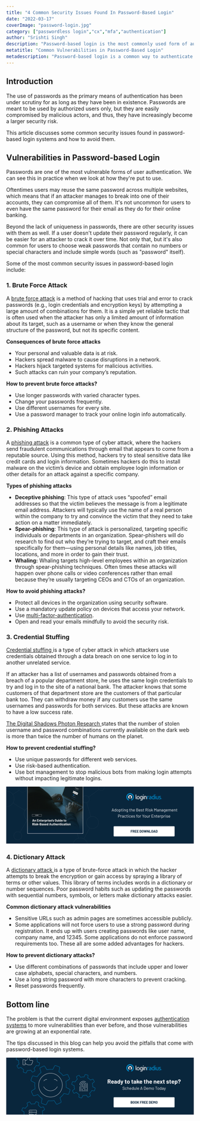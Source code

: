 ```yaml
---
title: "4 Common Security Issues Found In Password-Based Login"
date: "2022-03-17"
coverImage: "password-login.jpg"
category: ["passwordless login","cx","mfa","authentication"]
author: "Srishti Singh"
description: "Password-based login is the most commonly used form of authentication, but it's not always the most secure. This blog covers some of the common security issues found in password-based login systems and how to avoid them."
metatitle: "Common Vulnerabilities in Password-Based Login"
metadescription: "Password-based login is a common way to authenticate to a system, but it doesn't always offer strong security. Learn some tips to avoid the vulnerabilities."
---
```



## Introduction  

The use of passwords as the primary means of authentication has been under scrutiny for as long as they have been in existence. Passwords are meant to be used by authorized users only, but they are easily compromised by malicious actors, and thus, they have increasingly become a larger security risk.

This article discusses some common security issues found in password-based login systems and how to avoid them.


## Vulnerabilities in Password-based Login

Passwords are one of the most vulnerable forms of user authentication. We can see this in practice when we look at how they're put to use. 

Oftentimes users may reuse the same password across multiple websites, which means that if an attacker manages to break into one of their accounts, they can compromise all of them. It's not uncommon for users to even have the same password for their email as they do for their online banking.

Beyond the lack of uniqueness in passwords, there are other security issues with them as well. If a user doesn't update their password regularly, it can be easier for an attacker to crack it over time. Not only that, but it's also common for users to choose weak passwords that contain no numbers or special characters and include simple words (such as "password" itself).

Some of the most common security issues in password-based login include:


### 1. Brute Force Attack

A [brute force attack](https://www.loginradius.com/blog/identity/brute-force-lockout/) is a method of hacking that uses trial and error to crack passwords (e.g., login credentials and encryption keys) by attempting a large amount of combinations for them. It is a simple yet reliable tactic that is often used when the attacker has only a limited amount of information about its target, such as a username or when they know the general structure of the password, but not its specific content.

**Consequences of brute force attacks**



* Your personal and valuable data is at risk.
* Hackers spread malware to cause disruptions in a network.
* Hackers hijack targeted systems for malicious activities. 
* Such attacks can ruin your company’s reputation. 

**How  to prevent brute force attacks?**



* Use longer passwords with varied character types.
* Change your passwords frequently.
* Use different usernames for every site.
* Use a password manager to track your online login info automatically.


### 2. Phishing Attacks 

A [phishing attack](https://www.loginradius.com/blog/identity/phishing-for-identity/) is a common type of cyber attack, where the hackers send fraudulent communications through email that appears to come from a reputable source. Using this method, hackers try to steal sensitive data like credit cards and login information. Sometimes hackers do this to install malware on the victim’s device and obtain employee login information or other details for an attack against a specific company. 

**Types of phishing attacks**



* **Deceptive phishing**: This type of attack uses “spoofed” email addresses so that the victim believes the message is from a legitimate email address. Attackers will typically use the name of a real person within the company to try and convince the victim that they need to take action on a matter immediately.
* **Spear-phishing**: This type of attack is personalized, targeting specific individuals or departments in an organization. Spear-phishers will do research to find out who they’re trying to target, and craft their emails specifically for them—using personal details like names, job titles, locations, and more in order to gain their trust. 
* **Whaling:** Whaling targets high-level employees within an organization through spear-phishing techniques. Often times these attacks will happen over phone calls or video conferences rather than email because they’re usually targeting CEOs and CTOs of an organization.

**How to avoid phishing attacks?**



* Protect all devices in the organization using security software.
* Use a mandatory update policy on devices that access your network.
* Use [multi-factor-authentication](https://www.loginradius.com/multi-factor-authentication/).
* Open and read your emails mindfully to avoid the security risk.


### 3. Credential Stuffing 

[Credential stuffing ](https://www.loginradius.com/blog/identity/prevent-credential-stuffing-attacks/)is a type of cyber attack in which attackers use credentials obtained through a data breach on one service to log in to another unrelated service.

If an attacker has a list of usernames and passwords obtained from a breach of a popular department store, he uses the same login credentials to try and log in to the site of a national bank. The attacker knows that some customers of that department store are the customers of that particular bank too. They can withdraw money if any customers use the same usernames and passwords for both services. But these attacks are known to have a low success rate.

[The Digital Shadows Photon Research ](https://www.cpomagazine.com/cyber-security/digital-shadows-researchers-say-over-15-billion-stolen-passwords-are-circulating-on-the-dark-web/)states that the number of stolen username and password combinations currently available on the dark web is more than twice the number of humans on the planet. 

**How to prevent credential stuffing?**

* Use unique passwords for different  web services.
* Use risk-based  authentication.
* Use bot management to stop malicious bots from making login attempts without impacting legitimate logins. 

[![GD-to-RBA](GD-to-RBA.png)](https://www.loginradius.com/resource/an-enterprises-guide-to-risk-based-authentication/)


### 4. Dictionary Attack

A [dictionary attack ](https://www.loginradius.com/blog/identity/password-spraying/)is a type of brute-force attack in which the hacker attempts to break the encryption or gain access by spraying a library of terms or other values. This library of terms includes words in a dictionary or number sequences. Poor password habits such as updating the passwords with sequential numbers, symbols, or letters make dictionary attacks easier.

**Common dictionary attack vulnerabilities**



* Sensitive URLs such as admin pages are sometimes accessible publicly.
* Some applications will not force users to use a strong password during registration. It ends up with users creating passwords like user name, company name, and 12345. Some applications do not enforce password requirements too. These all are some added advantages for hackers.

**How to prevent dictionary attacks?**

* Use different combinations of passwords that include upper and lower case alphabets, special characters, and numbers.
* Use a long string password with more characters to prevent cracking.
* Reset passwords frequently.


## Bottom line

The problem is that the current digital environment exposes [authentication systems](https://www.loginradius.com/authentication/) to more vulnerabilities than ever before, and those vulnerabilities are growing at an exponential rate.

The tips discussed in this blog can help you avoid the pitfalls that come with password-based login systems.


[![book-a-free-demo-loginradius](../../assets/book-a-demo-loginradius.png)](https://www.loginradius.com/book-a-demo/)
